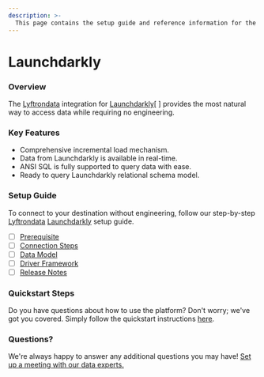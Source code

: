 ```yaml
---
description: >-
  This page contains the setup guide and reference information for the Launchdarkly source connector.
---
```


# Launchdarkly

### Overview

The [Lyftrondata](https://www.lyftrondata.com/) integration for [Launchdarkly](https://www.lyftrondata.com/integration/sales-analytics/launch-darkly//)[ ] provides the most natural way to access data while requiring no engineering.

### Key Features

* Comprehensive incremental load mechanism.
* Data from Launchdarkly is available in real-time.&#x20;
* ANSI SQL is fully supported to query data with ease.
* Ready to query Launchdarkly relational schema model.

### Setup Guide

To connect to your destination without engineering, follow our step-by-step [Lyftrondata](https://www.lyftrondata.com/)  [Launchdarkly](https://www.lyftrondata.com/integration/sales-analytics/launch-darkly/) setup guide.

* [ ] [Prerequisite](../../sales-analytics/launchdarkly/prerequisite.md)
* [ ] [Connection Steps](../../sales-analytics/launchdarkly/connection-steps.md)
* [ ] [Data Model](../../sales-analytics/launchdarkly/data-model/)
* [ ] [Driver Framework](../../sales-analytics/launchdarkly/driver-framework/)
* [ ] [Release Notes](../../sales-analytics/launchdarkly/release-notes.md)

### Quickstart Steps

Do you have questions about how to use the platform? Don't worry; we've got you covered. Simply follow the quickstart instructions [here](../../../sales-analytics/launchdarkly/quickstart-steps.md).

### Questions? <a href="#questions" id="questions"></a>

We're always happy to answer any additional questions you may have! [Set up a meeting with our data experts.](https://www.lyftrondata.com/book-a-meeting/)


